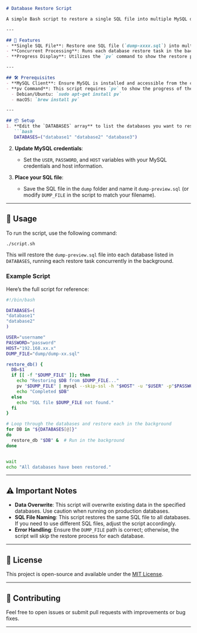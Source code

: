 ```markdown
# Database Restore Script

A simple Bash script to restore a single SQL file into multiple MySQL databases concurrently, with progress display. This script is ideal for scenarios where you need to populate multiple databases with the same data, such as testing environments or development setups.

---

## 🎯 Features
- **Single SQL File**: Restore one SQL file (`dump-xxxx.sql`) into multiple databases.
- **Concurrent Processing**: Runs each database restore task in the background to save time.
- **Progress Display**: Utilizes the `pv` command to show the restore progress for each database.

---

## 🛠️ Prerequisites
- **MySQL Client**: Ensure MySQL is installed and accessible from the command line.
- **pv Command**: This script requires `pv` to show the progress of the restoration process. Install `pv` by running:
  - Debian/Ubuntu: `sudo apt-get install pv`
  - macOS: `brew install pv`

---

## 📦 Setup
1. **Edit the `DATABASES` array** to list the databases you want to restore, e.g.:
   ```bash
   DATABASES=("database1" "database2" "database3")
   ```

2. **Update MySQL credentials**:
   - Set the `USER`, `PASSWORD`, and `HOST` variables with your MySQL credentials and host information.

3. **Place your SQL file**:
   - Save the SQL file in the `dump` folder and name it `dump-preview.sql` (or modify `DUMP_FILE` in the script to match your filename).

---

## 🚀 Usage

To run the script, use the following command:

```bash
./script.sh
```

This will restore the `dump-preview.sql` file into each database listed in `DATABASES`, running each restore task concurrently in the background.

### Example Script
Here’s the full script for reference:

```bash
#!/bin/bash

DATABASES=(
"database1"
"database2"
)

USER="username"
PASSWORD="password"
HOST="192.168.xx.x"
DUMP_FILE="dump/dump-xx.sql"  

restore_db() {
  DB=$1
  if [[ -f "$DUMP_FILE" ]]; then
    echo "Restoring $DB from $DUMP_FILE..."
    pv "$DUMP_FILE" | mysql --skip-ssl -h "$HOST" -u "$USER" -p"$PASSWORD" "$DB"
    echo "Completed $DB"
  else
    echo "SQL file $DUMP_FILE not found."
  fi
}

# Loop through the databases and restore each in the background
for DB in "${DATABASES[@]}"
do
  restore_db "$DB" &  # Run in the background
done


wait 
echo "All databases have been restored."
```

---

## ⚠️ Important Notes
- **Data Overwrite**: This script will overwrite existing data in the specified databases. Use caution when running on production databases.
- **SQL File Naming**: This script restores the same SQL file to all databases. If you need to use different SQL files, adjust the script accordingly.
- **Error Handling**: Ensure the `DUMP_FILE` path is correct; otherwise, the script will skip the restore process for each database.

---

## 📄 License
This project is open-source and available under the [MIT License](LICENSE).

---

## 💬 Contributing
Feel free to open issues or submit pull requests with improvements or bug fixes.

---